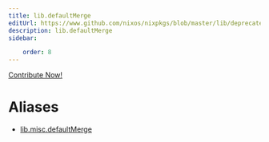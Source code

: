 ```yaml
---
title: lib.defaultMerge
editUrl: https://www.github.com/nixos/nixpkgs/blob/master/lib/deprecated.nix#L22C18
description: lib.defaultMerge
sidebar:

    order: 8
---
```


<a href="https://www.github.com/nixos/nixpkgs/blob/master/lib/deprecated.nix#L22C18">Contribute Now!</a>


# Aliases

- [lib.misc.defaultMerge](/nix-doc-comments/reference/lib/misc/lib-misc-defaultMerge)


